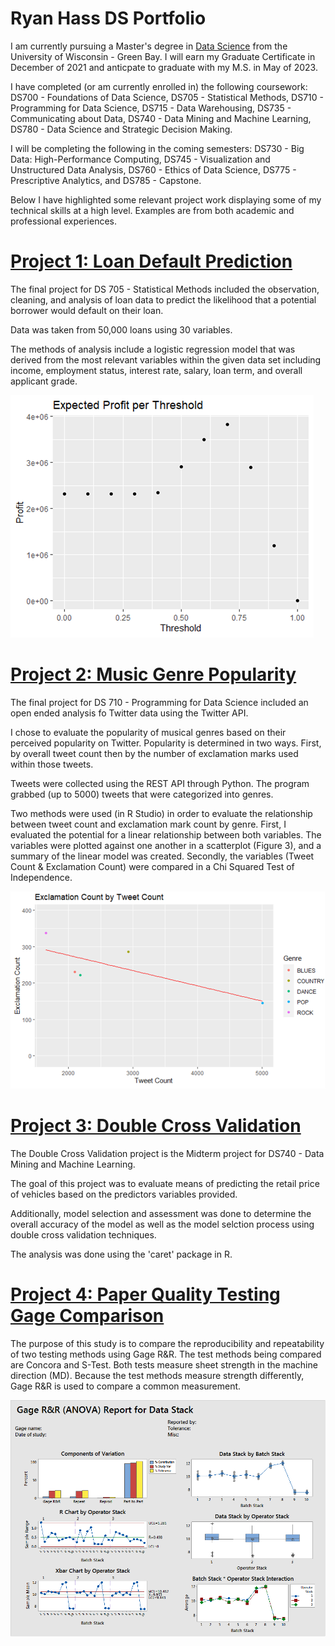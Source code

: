 # Ryan Hass DS Portfolio

I am currently pursuing a Master's degree in [Data Science](https://datasciencedegree.wisconsin.edu/) from the University of Wisconsin - Green Bay. I will earn my Graduate Certificate in December of 2021 and anticpate to graduate with my M.S. in May of 2023.

I have completed (or am currently enrolled in) the following coursework: DS700 - Foundations of Data Science, DS705 - Statistical Methods, DS710 - Programming for Data Science, DS715 - Data Warehousing, DS735 - Communicating about Data, DS740 - Data Mining and Machine Learning, DS780 - Data Science and Strategic Decision Making.

I will be completing the following in the coming semesters: DS730 - Big Data: High-Performance Computing, DS745 - Visualization and Unstructured Data Analysis, DS760 - Ethics of Data Science, DS775 - Prescriptive Analytics, and DS785 - Capstone.

Below I have highlighted some relevant project work displaying some of my technical skills at a high level. Examples are from both academic and professional experiences.

# [Project 1: Loan Default Prediction](https://github.com/hassrm08/Loan_Predict)

The final project for DS 705 - Statistical Methods included the observation, cleaning, and analysis of loan data to predict the likelihood that a potential borrower would default on their loan.

Data was taken from 50,000 loans using 30 variables.

The methods of analysis include a logistic regression model that was derived from the most relevant variables within the given data set including income, employment status, interest rate, salary, loan term, and overall applicant grade.

![](images/Loan%20Default%20Profit%20Threshold.png)

# [Project 2: Music Genre Popularity](https://github.com/hassrm08/Genre_Twitter_Analysis)

The final project for DS 710 - Programming for Data Science included an open ended analysis fo Twitter data using the Twitter API.

I chose to evaluate the popularity of musical genres based on their perceived popularity on Twitter. Popularity is determined in two ways. First, by overall tweet count then by the number of exclamation marks used within those tweets.

Tweets were collected using the REST API through Python. The program grabbed (up to 5000) tweets that were categorized into genres.

Two methods were used (in R Studio) in order to evaluate the relationship between tweet count and exclamation mark count by genre. First, I evaluated the potential for a linear relationship between both variables. The variables were plotted against one another in a scatterplot (Figure 3), and a summary of the linear model was created. Secondly, the variables (Tweet Count & Exclamation Count) were compared in a Chi Squared Test of Independence.

![](images/Exclaims%20by%20Tweet.png)

# [Project 3: Double Cross Validation](https://github.com/hassrm08/Double_CV)

The Double Cross Validation project is the Midterm project for DS740 - Data Mining and Machine Learning.

The goal of this project was to evaluate means of predicting the retail price of vehicles based on the predictors variables provided.


Additionally, model selection and assessment was done to determine the overall accuracy of the model as well as the model selction process using double cross validation techniques.

The analysis was done using the 'caret' package in R.

# [Project 4: Paper Quality Testing Gage Comparison](https://github.com/hassrm08/GBP_Data_Analysis)

The purpose of this study is to compare the reproducibility and repeatability of two testing methods using Gage R&R. The test methods being compared are Concora and S-Test.  Both tests measure sheet strength in the machine direction (MD).  Because the test methods measure strength differently, Gage R&R is used to compare a common measurement.

![](images/Gage%20Report.gif)
